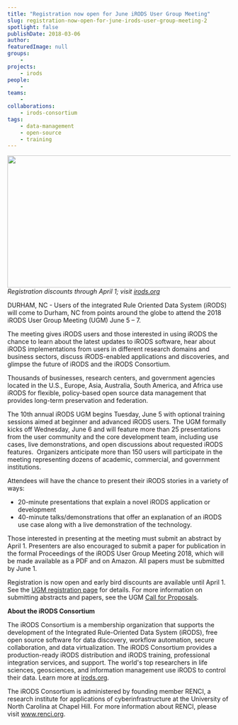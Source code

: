 ```yaml
---
title: "Registration now open for June iRODS User Group Meeting"
slug: registration-now-open-for-june-irods-user-group-meeting-2
spotlight: false
publishDate: 2018-03-06
author: 
featuredImage: null
groups:
    - 
projects:
    - irods
people:
    - 
teams: 
    - 
collaborations:
    - irods-consortium
tags:
    - data-management
    - open-source
    - training
---
```

<em><img class="aligncenter size-large wp-image-17439" src="https://renci.org/wp-content/uploads/2018/03/Screen-Shot-2018-03-06-at-2.09.46-PM-1024x476.png" alt="" width="640" height="298" />Registration discounts through April 1; visit </em><em><a href="https://irods.org/" target="_blank" rel="noopener">irods.org</a></em>

DURHAM, NC - Users of the integrated Rule Oriented Data System (iRODS) will come to Durham, NC from points around the globe to attend the 2018 iRODS User Group Meeting (UGM) June 5 – 7.

<!--more-->

The meeting gives iRODS users and those interested in using iRODS the chance to learn about the latest updates to iRODS software, hear about iRODS implementations from users in different research domains and business sectors, discuss iRODS-enabled applications and discoveries, and glimpse the future of iRODS and the iRODS Consortium.

Thousands of businesses, research centers, and government agencies located in the U.S., Europe, Asia, Australia, South America, and Africa use iRODS for flexible, policy-based open source data management that provides long-term preservation and federation.

The 10th annual iRODS UGM begins Tuesday, June 5 with optional training sessions aimed at beginner and advanced iRODS users. The UGM formally kicks off Wednesday, June 6 and will feature more than 25 presentations from the user community and the core development team, including use cases, live demonstrations, and open discussions about requested iRODS features.  Organizers anticipate more than 150 users will participate in the meeting representing dozens of academic, commercial, and government institutions.

Attendees will have the chance to present their iRODS stories in a variety of ways:
<ul>
 	<li>20-minute presentations that explain a novel iRODS application or development</li>
 	<li>40-minute talks/demonstrations that offer an explanation of an iRODS use case along with a live demonstration of the technology.</li>
</ul>
Those interested in presenting at the meeting must submit an abstract by April 1. Presenters are also encouraged to submit a paper for publication in the formal Proceedings of the iRODS User Group Meeting 2018, which will be made available as a PDF and on Amazon. All papers must be submitted by June 1.

Registration is now open and early bird discounts are available until April 1. See the <a href="https://irods.org/ugm2018/" target="_blank" rel="noopener">UGM registration page</a> for details. For more information on submitting abstracts and papers, see the UGM <a href="https://irods.org/ugm2018/cfp/" target="_blank" rel="noopener">Call for Proposals</a>.

<strong>About the iRODS Consortium</strong>

The iRODS Consortium is a membership organization that supports the development of the Integrated Rule-Oriented Data System (iRODS), free open source software for data discovery, workflow automation, secure collaboration, and data virtualization. The iRODS Consortium provides a production-ready iRODS distribution and iRODS training, professional integration services, and support. The world's top researchers in life sciences, geosciences, and information management use iRODS to control their data. Learn more at <a href="http://irods.org/" target="_blank" rel="noopener">irods.org</a>.

The iRODS Consortium is administered by founding member RENCI, a research institute for applications of cyberinfrastructure at the University of North Carolina at Chapel Hill. For more information about RENCI, please visit <a href="https://www.renci.org/" target="_blank" rel="noopener">www.renci.org</a>.
